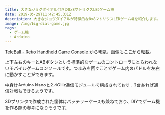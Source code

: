 ```yaml
---
title: 大きなジョグダイアル付きの8x8マトリクスLEDゲーム機
date: 2019-05-29T11:42:45.331Z
description: 大きなジョグダイアルが特徴的な8x8マトリクスLEDゲーム機を紹介します。
image: /img/big-dial-game.jpg
tags:
  - ゲーム機
  - Arduino
---
```

[TeleBall - Retro Handheld Game Console](http://teleball.org/index.html)から発見。画像もここから転載。

上下左右のキーとABボタンという標準的なゲームのコントローラにとらわれないモバイルゲームコンソールです。つまみを回すことでゲーム内のパドルを左右に動かすことができます。

中身はArduino Nanoと2.4GHz通信モジュールで構成されており、2台あれば通信対戦もできるようです。

3Dプリンタで作成された筐体はバッテリーケースも兼ねており、DIYでゲーム機を作る際の参考になりそうです。
